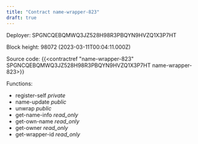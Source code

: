 ```yaml
---
title: "Contract name-wrapper-823"
draft: true
---
```

Deployer: SPGNCQEBQMWQ3JZ528H98R3PBQYN9HVZQ1X3P7HT


 



Block height: 98072 (2023-03-11T00:04:11.000Z)

Source code: {{<contractref "name-wrapper-823" SPGNCQEBQMWQ3JZ528H98R3PBQYN9HVZQ1X3P7HT name-wrapper-823>}}

Functions:

* register-self _private_
* name-update _public_
* unwrap _public_
* get-name-info _read_only_
* get-own-name _read_only_
* get-owner _read_only_
* get-wrapper-id _read_only_
